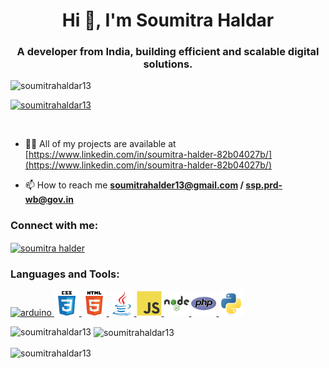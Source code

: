 <h1 align="center">Hi 👋, I'm Soumitra Haldar</h1>
<h3 align="center">A developer from India, building efficient and scalable digital solutions.</h3>

<p align="left"> <img src="https://komarev.com/ghpvc/?username=soumitrahaldar13&label=Profile%20views&color=0e75b6&style=flat" alt="soumitrahaldar13" /> </p>

<p align="left"> <a href="https://github.com/ryo-ma/github-profile-trophy"><img src="https://github-profile-trophy.vercel.app/?username=soumitrahaldar13" alt="soumitrahaldar13" /></a> </p>

<p align="left"> <a href="https://twitter.com/" target="blank"><img src="https://img.shields.io/twitter/follow/?logo=twitter&style=for-the-badge" alt="" /></a> </p>

- 👨‍💻 All of my projects are available at [https://www.linkedin.com/in/soumitra-halder-82b04027b/](https://www.linkedin.com/in/soumitra-halder-82b04027b/)

- 📫 How to reach me **soumitrahalder13@gmail.com / ssp.prd-wb@gov.in**

<h3 align="left">Connect with me:</h3>
<p align="left">
<a href="https://linkedin.com/in/soumitra halder" target="blank"><img align="center" src="https://raw.githubusercontent.com/rahuldkjain/github-profile-readme-generator/master/src/images/icons/Social/linked-in-alt.svg" alt="soumitra halder" height="30" width="40" /></a>
</p>

<h3 align="left">Languages and Tools:</h3>
<p align="left"> <a href="https://www.arduino.cc/" target="_blank" rel="noreferrer"> <img src="https://cdn.worldvectorlogo.com/logos/arduino-1.svg" alt="arduino" width="40" height="40"/> </a> <a href="https://www.w3schools.com/css/" target="_blank" rel="noreferrer"> <img src="https://raw.githubusercontent.com/devicons/devicon/master/icons/css3/css3-original-wordmark.svg" alt="css3" width="40" height="40"/> </a> <a href="https://www.w3.org/html/" target="_blank" rel="noreferrer"> <img src="https://raw.githubusercontent.com/devicons/devicon/master/icons/html5/html5-original-wordmark.svg" alt="html5" width="40" height="40"/> </a> <a href="https://www.java.com" target="_blank" rel="noreferrer"> <img src="https://raw.githubusercontent.com/devicons/devicon/master/icons/java/java-original.svg" alt="java" width="40" height="40"/> </a> <a href="https://developer.mozilla.org/en-US/docs/Web/JavaScript" target="_blank" rel="noreferrer"> <img src="https://raw.githubusercontent.com/devicons/devicon/master/icons/javascript/javascript-original.svg" alt="javascript" width="40" height="40"/> </a> <a href="https://nodejs.org" target="_blank" rel="noreferrer"> <img src="https://raw.githubusercontent.com/devicons/devicon/master/icons/nodejs/nodejs-original-wordmark.svg" alt="nodejs" width="40" height="40"/> </a> <a href="https://www.php.net" target="_blank" rel="noreferrer"> <img src="https://raw.githubusercontent.com/devicons/devicon/master/icons/php/php-original.svg" alt="php" width="40" height="40"/> </a> <a href="https://www.python.org" target="_blank" rel="noreferrer"> <img src="https://raw.githubusercontent.com/devicons/devicon/master/icons/python/python-original.svg" alt="python" width="40" height="40"/> </a> </p>

<p><img align="left" src="https://github-readme-stats.vercel.app/api/top-langs?username=soumitrahaldar13&show_icons=true&locale=en&layout=compact" alt="soumitrahaldar13" /></p>

<p>&nbsp;<img align="center" src="https://github-readme-stats.vercel.app/api?username=soumitrahaldar13&show_icons=true&locale=en" alt="soumitrahaldar13" /></p>

<p><img align="center" src="https://github-readme-streak-stats.herokuapp.com/?user=soumitrahaldar13&" alt="soumitrahaldar13" /></p>


